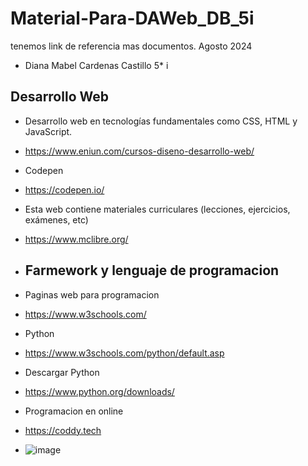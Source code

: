 # Material-Para-DAWeb_DB_5i
tenemos link de referencia mas documentos. Agosto 2024
- Diana Mabel Cardenas Castillo 5* i

## Desarrollo Web
- Desarrollo web en tecnologías fundamentales como CSS, HTML y JavaScript.
- https://www.eniun.com/cursos-diseno-desarrollo-web/

- Codepen
- https://codepen.io/

- Esta web contiene materiales curriculares (lecciones, ejercicios, exámenes, etc)
-  https://www.mclibre.org/

- ## Farmework y lenguaje de programacion
- Paginas web para programacion
- https://www.w3schools.com/
- Python
- https://www.w3schools.com/python/default.asp
- Descargar Python
- https://www.python.org/downloads/

- Programacion en online
- https://coddy.tech
- ![image](https://github.com/user-attachments/assets/2bacd8b8-4466-4d8a-89a7-abb4d9f9f565)

  
